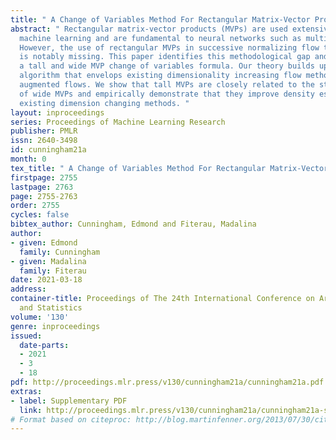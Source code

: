 ```yaml
---
title: " A Change of Variables Method For Rectangular Matrix-Vector Products "
abstract: " Rectangular matrix-vector products (MVPs) are used extensively throughout
  machine learning and are fundamental to neural networks such as multi-layer perceptrons.
  However, the use of rectangular MVPs in successive normalizing flow transformations
  is notably missing. This paper identifies this methodological gap and plugs it with
  a tall and wide MVP change of variables formula. Our theory builds up to a practical
  algorithm that envelops existing dimensionality increasing flow methods such as
  augmented flows. We show that tall MVPs are closely related to the stochastic inverse
  of wide MVPs and empirically demonstrate that they improve density estimation over
  existing dimension changing methods. "
layout: inproceedings
series: Proceedings of Machine Learning Research
publisher: PMLR
issn: 2640-3498
id: cunningham21a
month: 0
tex_title: " A Change of Variables Method For Rectangular Matrix-Vector Products "
firstpage: 2755
lastpage: 2763
page: 2755-2763
order: 2755
cycles: false
bibtex_author: Cunningham, Edmond and Fiterau, Madalina
author:
- given: Edmond
  family: Cunningham
- given: Madalina
  family: Fiterau
date: 2021-03-18
address: 
container-title: Proceedings of The 24th International Conference on Artificial Intelligence
  and Statistics
volume: '130'
genre: inproceedings
issued:
  date-parts:
  - 2021
  - 3
  - 18
pdf: http://proceedings.mlr.press/v130/cunningham21a/cunningham21a.pdf
extras:
- label: Supplementary PDF
  link: http://proceedings.mlr.press/v130/cunningham21a/cunningham21a-supp.pdf
# Format based on citeproc: http://blog.martinfenner.org/2013/07/30/citeproc-yaml-for-bibliographies/
---
```

